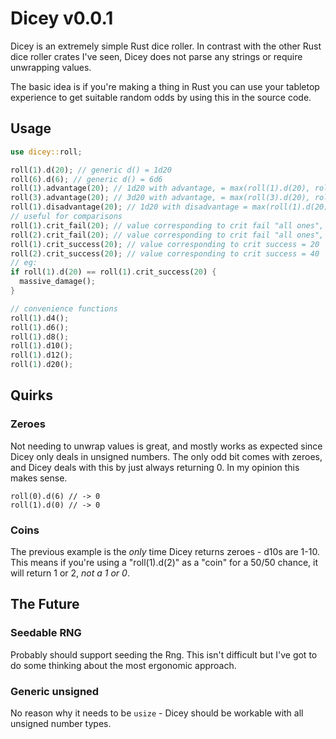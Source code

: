# Dicey v0.0.1

Dicey is an extremely simple Rust dice roller. In contrast with the other Rust
dice roller crates I've seen, Dicey does not parse any strings or require
unwrapping values.

The basic idea is if you're making a thing in Rust you can use your tabletop
experience to get suitable random odds by using this in the source code.

## Usage

``` rust
use dicey::roll;

roll(1).d(20); // generic d() = 1d20
roll(6).d(6); // generic d() = 6d6
roll(1).advantage(20); // 1d20 with advantage, = max(roll(1).d(20), roll(1).d(20))
roll(3).advantage(20); // 3d20 with advantage, = max(roll(3).d(20), roll(3).d(20))
roll(1).disadvantage(20); // 1d20 with disadvantage = max(roll(1).d(20), roll(1).d(20))
// useful for comparisons
roll(1).crit_fail(20); // value corresponding to crit fail "all ones", = 1
roll(2).crit_fail(20); // value corresponding to crit fail "all ones", = 2
roll(1).crit_success(20); // value corresponding to crit success = 20
roll(2).crit_success(20); // value corresponding to crit success = 40
// eg:
if roll(1).d(20) == roll(1).crit_success(20) {
  massive_damage();
}

// convenience functions
roll(1).d4();
roll(1).d6();
roll(1).d8();
roll(1).d10();
roll(1).d12();
roll(1).d20();

```

## Quirks

### Zeroes

Not needing to unwrap values is great, and mostly works as expected since Dicey
only deals in unsigned numbers. The only odd bit comes with zeroes, and Dicey
deals with this by just always returning 0. In my opinion this makes sense.

```
roll(0).d(6) // -> 0
roll(1).d(0) // -> 0
```

### Coins

The previous example is the *only* time Dicey returns zeroes - d10s are 1-10. This
means if you're using a "roll(1).d(2)" as a "coin" for a 50/50 chance, it will return
1 or 2, *not a 1 or 0*.

## The Future

### Seedable RNG

Probably should support seeding the Rng. This isn't difficult but I've got to
do some thinking about the most ergonomic approach.

### Generic unsigned

No reason why it needs to be `usize` - Dicey should be workable with all unsigned
number types.

